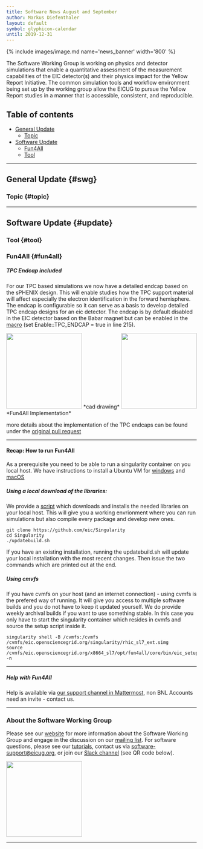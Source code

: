 ```yaml
---
title: Software News August and September
author: Markus Diefenthaler
layout: default
symbol: glyphicon-calendar
until: 2019-12-31
---
```

<p/>

{% include images/image.md name='news_banner' width='800' %}

The Software Working Group is working on physics and detector
simulations that enable a quantitative assessment of the measurement
capabilities of the EIC detector(s) and their physics impact for the
Yellow Report Initiative. The common simulation tools and workflow
environment being set up by the working group allow the EICUG to
pursue the Yellow Report studies in a manner that is accessible,
consistent, and reproducible.

## Table of contents

* [General Update](#swg)
    * [Topic](#topic)
* [Software Update](#update)
    * [Fun4All](#fun4all)
    * [Tool](#tool)

---

## General Update {#swg}

### Topic {#topic}

---

## Software Update {#update}

### Tool {#tool}

### Fun4All {#fun4all}
##### TPC Endcap included
For our TPC based simulations we now have a detailed endcap based on the sPHENIX design. This will enable studies how the TPC support material will affect especially the electron identification in the forward hemisphere. The endcap is configurable so it can serve as a basis to develop detailed TPC endcap designs for an eic detector. The endcap is by default disabled in the EIC detector based on the Babar magnet but can be enabled in the [macro](https://github.com/eic/fun4all_macros/blob/master/detectors/EICDetector/Fun4All_G4_EICDetector.C) (set Enable::TPC_ENDCAP = true in line 215).

<img src="{{ '/assets/images/software/fun4all/2020-sept/tpc_endcap_cad.png' | relative_url }}" width="200"/>
*cad drawing*

<img src="{{ '/assets/images/software/fun4all/2020-sept/tpc_endcap_sim.png' | relative_url }}" width="200"/>
*Fun4All Implementation*

more details about the implementation of the TPC endcaps can be found under the [original pull request](https://github.com/sPHENIX-Collaboration/coresoftware/pull/915)

---

#### Recap: How to run Fun4All
As a prerequisite you need to be able to run a singularity container on you local host. We have instructions to install a Ubuntu VM for [windows](https://github.com/eic/Singularity/blob/master/VirtualBox.md) and [macOS](https://github.com/eic/Singularity/blob/master/OSX_installationguide.md)
##### Using a local download of the libraries:
We  provide a [script](https://github.com/eic/Singularity/blob/master/updatebuild.sh) which downloads and installs the needed libraries on your local host. This will give you a working envrionment where you can run simulations but also compile every package and develop new ones.
```
git clone https://github.com/eic/Singularity
cd Singularity
./updatebuild.sh
```
If you have an existing installation, running the updatebuild.sh will update your local installation with the most recent changes. Then issue the two commands which are printed out at the end.

##### Using cmvfs
If you have cvmfs on your host (and an internet connection) - using cvmfs is the prefered way of running. It will give you access to multiple software builds and you do not have to keep it updated yourself. We do provide weekly archival builds if you want to use something stable. In this case you only have to start the singularity container which resides in cvmfs and source the setup script inside it.
```
singularity shell -B /cvmfs:/cvmfs /cvmfs/eic.opensciencegrid.org/singularity/rhic_sl7_ext.simg
source /cvmfs/eic.opensciencegrid.org/x8664_sl7/opt/fun4all/core/bin/eic_setup.sh -n
```
---
##### Help with Fun4All
Help is available via [our support channel in Mattermost](https://chat.sdcc.bnl.gov/eic/channels/fun4all-software-support), non BNL Accounts need an invite - contact us.

---

### About the Software Working Group

Please see our [website](https://eic.github.io) for more information
about the Software Working Group and engage in the discussion on our
[mailing list](mailto:eicug-software@eicug.org). For software
questions, please see our
[tutorials](https://www.youtube.com/channel/UCXc9WfDKdlLXoZMGrotkf7w),
contact us via
[software-support@eicug.org](mailto:software-support@eicug.org), or
join our [Slack channel](https://eicug.slack.com) (see QR code below).

<img src="{{ '/assets/images/support/EICUG-Slack.png' | relative_url }}" width="200"/>

---
